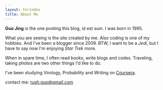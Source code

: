 ```yaml
---
layout: forindex
title: About Me
---
```


**Guo Jing** is the one posting this blog, id est sum. I was born in 1995.

What you are seeing is the site created by me. Also coding is one of my hobbies. And I've been a blogger since 2009. BTW, I want to be a *Jedi*, but I have to say now I'm enjoying *Star Trek* more.

When in spare time, I often read books, write blogs and codes. Traveling, taking photos are two other things I'd like to do.

I've been studying Virology, Probability and Writing on <a href="https://www.coursera.org/user/i/361951d01125a4915d2bc9815ad17a1b">Coursera</a>.


contact me: <rush.guo@gmail.com>
